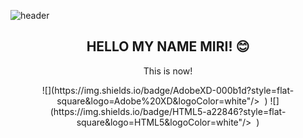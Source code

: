 ![header](https://capsule-render.vercel.app/api?text=LovingPerson&fontColor=d6ace6&animation=fadeIn&height=200&section=header&fontSize=80)
<h2 align="center">HELLO MY NAME MIRI! 😊</h2>


<p align="center">This is now!</p>

<p align="center">![](https://img.shields.io/badge/AdobeXD-000b1d?style=flat-square&logo=Adobe%20XD&logoColor=white"/></a>&nbsp ) ![](https://img.shields.io/badge/HTML5-a22846?style=flat-square&logo=HTML5&logoColor=white"/></a>&nbsp )</p>
